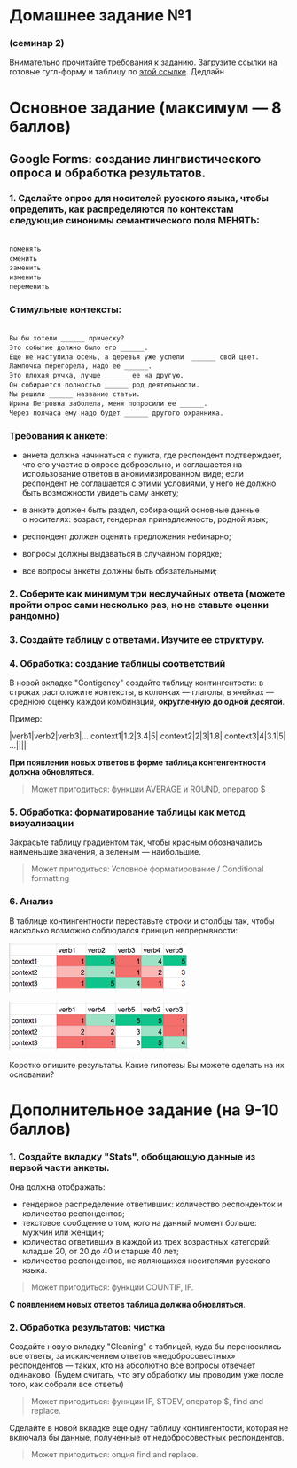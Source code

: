 # Домашнее задание №1
### (семинар 2)  

Внимательно прочитайте требования к заданию.
Загрузите ссылки на готовые гугл-форму и таблицу по [этой ссылке](https://docs.google.com/forms/d/e/1FAIpQLScp22njCRg0hKEb0EBA50BLtK7fxM0nlAu_avkhZH5090Jcew/viewform?usp=sf_link).
Дедлайн 

# Основное задание (максимум — 8 баллов)

## Google Forms: создание лингвистического опроса и обработка результатов.

### 1. Сделайте опрос для носителей русского языка, чтобы определить, как распределяются по контекстам следующие синонимы семантического поля МЕНЯТЬ:

```markdown

поменять
сменить
заменить
изменить
переменить

```
### Стимульные контексты:

```markdown

Вы бы хотели ______ прическу?
Это событие должно было его ______.
Еще не наступила осень, а деревья уже успели  ______ свой цвет.
Лампочка перегорела, надо ее ______.
Это плохая ручка, лучше ______ ее на другую.
Он собирается полностью ______ род деятельности.
Мы решили ______ название статьи.
Ирина Петровна заболела, меня попросили ее ______.
Через полчаса ему надо будет ______ другого охранника.

```

### Требования к анкете:

- анкета должна начинаться с пункта, где респондент подтверждает, что его участие в опросе добровольно, и соглашается на использование ответов в анонимизированном виде; если респондент не соглашается с этими условиями, у него не должно быть возможности увидеть саму анкету;  
 
- в анкете должен быть раздел, собирающий основные данные о носителях: возраст, гендерная принадлежность, родной язык;  
 
- респондент должен оценить предложения небинарно;   
 
- вопросы должны выдаваться в случайном порядке;  

- все вопросы анкеты должны быть обязательными;  


### 2. Соберите как минимум три неслучайных ответа (можете пройти опрос сами несколько раз, но не ставьте оценки рандомно)

### 3. Создайте таблицу с ответами. Изучите ее структуру.

### 4. Обработка: создание таблицы соответствий

В новой вкладке "Contigency" создайте таблицу контингентости: в строках расположите контексты, в колонках — глаголы, в ячейках — среднюю оценку каждой комбинации, **округленную до одной десятой**.

Пример:

|verb1|verb2|verb3|...
context1|1.2|3.4|5|
context2|2|3|1.8|
context3|4|3.1|5|
...||||

**При появлении новых ответов в форме таблица контенгентности должна обновляться**.

>Может пригодиться: функции AVERAGE и ROUND, оператор $

### 5. Обработка: форматирование таблицы как метод визуализации

Закрасьте таблицу градиентом так, чтобы красным обозначались наименьшие значения, а зеленым — наибольшие.

>Может пригодиться: Условное форматирование / Conditional formatting

### 6. Анализ

В таблице контингентности переставьте строки и столбцы так, чтобы насколько возможно соблюдался принцип непрерывности: 

![Нарушена непрерывность](/dz1_pic1.png)

![Соблюдается непрерывность](/dz1_pic2.png)

Коротко опишите результаты. Какие гипотезы Вы можете сделать на их основании?

# Дополнительное задание (на 9-10 баллов)

### 1. Создайте вкладку "Stats", обобщающую данные из первой части анкеты.

Она должна отображать:

- гендерное распределение ответивших: количество респонденток и количество респондентов;  
- текстовое сообщение о том, кого на данный момент больше: мужчин или женщин;  
- количество ответивших в каждой из трех возрастных категорий: младше 20, от 20 до 40 и старше 40 лет;  
- количество респондентов, не являющихся носителями русского языка.  

> Может пригодиться: функции COUNTIF, IF.

**С появлением новых ответов таблица должна обновляться**.

### 2. Обработка результатов: чистка

Создайте новую вкладку "Cleaning" с таблицей, куда бы переносились все ответы, за исключением ответов «недобросовестных» респондентов — таких, кто на абсолютно все вопросы отвечает одинаково.
(Будем считать, что эту обработку мы проводим уже после того, как собрали все ответы)

> Может пригодиться: функции IF, STDEV, оператор $, find and replace.

Сделайте в новой вкладке еще одну таблицу контингентости, которая не включала бы данные, полученные от недобросовестных респондентов.

> Может пригодиться: опция find and replace.


